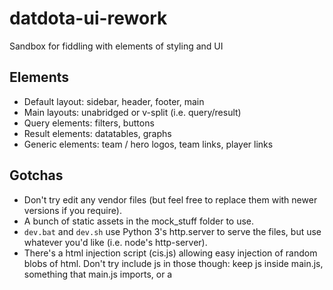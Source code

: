 # datdota-ui-rework
Sandbox for fiddling with elements of styling and UI 

Elements
---------

* Default layout: sidebar, header, footer, main
* Main layouts: unabridged or v-split (i.e. query/result)
* Query elements: filters, buttons
* Result elements: datatables, graphs
* Generic elements: team / hero logos, team links, player links

Gotchas
--------

- Don't try edit any vendor files (but feel free to replace them with newer versions if you require).
- A bunch of static assets in the mock_stuff folder to use.
- `dev.bat` and `dev.sh` use Python 3's http.server to serve the files, 
but use whatever you'd like (i.e. node's http-server).
- There's a html injection script (cis.js) allowing easy injection of random blobs of html. 
Don't try include js in those though: keep js inside main.js, something that main.js imports, or a <script> tag (if it's local to some html and will eventually live with that html). Might split -> queries.html and datatables.html later.
